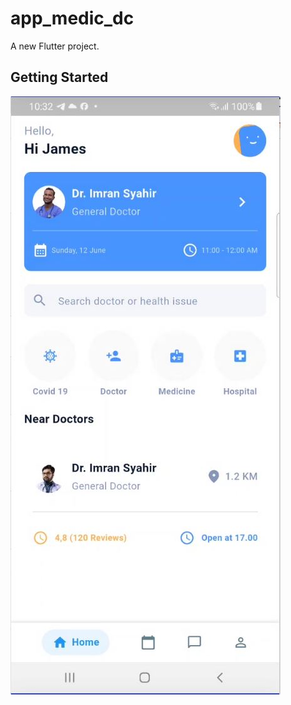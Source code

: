 # app_medic_dc

A new Flutter project.

## Getting Started


![Vista previa de la app](assets/img-movil.JPG)